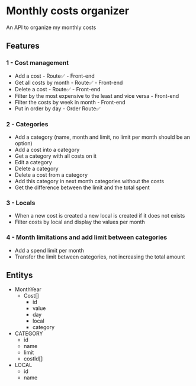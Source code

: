 # Monthly costs organizer

An API to organize my monthly costs

## Features

### 1 - Cost management
- Add a cost - Route✅ - Front-end
- Get all costs by month - Route✅ - Front-end
- Delete a cost - Route✅ - Front-end
- Filter by the most expensive to the least and vice versa - Front-end
- Filter the costs by week in month - Front-end
- Put in order by day - Order Route✅
### 2 - Categories
- Add a category (name, month and limit, no limit per month should be an option)
- Add a cost into a category
- Get a category with all costs on it
- Edit a category
- Delete a category
- Delete a cost from a category
- Add this category in next month categories without the costs
- Get the difference between the limit and the total spent
### 3 - Locals
- When a new cost is created a new local is created if it does not exists
- Filter costs by local and display the values per month
### 4 - Month limitations and add limit between categories
- Add a spend limit per month
- Transfer the limit between categories, not increasing the total amount

## Entitys

- MonthYear
    - Cost[]
        - id
        - value
        - day
        - local 
        - category 
- CATEGORY 
    - id 
    - name
    - limit
    - costId[]
- LOCAL 
    - id
    - name 
